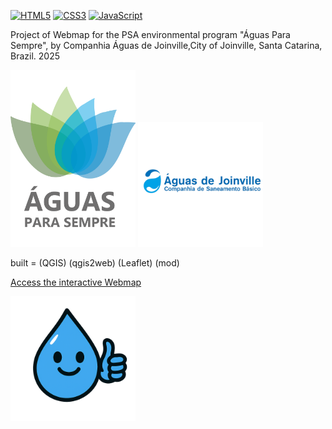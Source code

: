 [![HTML5](https://img.shields.io/badge/HTML5-%23E34F26.svg?logo=HTML5&logoColor=white)](https://developer.mozilla.org/docs/Web/HTML)
[![CSS3](https://img.shields.io/badge/CSS3-%231572B6.svg?logo=CSS3&logoColor=white)](https://developer.mozilla.org/docs/Web/CSS)
[![JavaScript](https://img.shields.io/badge/JavaScript-%23F7DF1E.svg?logo=JavaScript&logoColor=black)](https://developer.mozilla.org/docs/Web/JavaScript)

Project of Webmap for the PSA environmental program "Águas Para Sempre", by Companhia Águas de Joinville,City of Joinville, Santa Catarina, Brazil. 2025

<img src="docs/images/LOGOPSA.png" alt="Águas para Sempre" width="200"/>

<img src="docs/images/logoteste.png" alt="Águas para Sempre" width="200"/>

built = (QGIS) (qgis2web) (Leaflet) (mod)

[Access the interactive Webmap](https://kongvinter.github.io/-guasparasempreMAPA/)

<img src="docs/images/happydropwater.png" alt="Dropwater" width="200"/>

